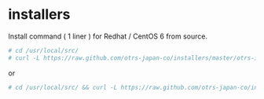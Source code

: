 installers
==========

Install command ( 1 liner ) for Redhat / CentOS 6 from source.

```bash
# cd /usr/local/src/
# curl -L https://raw.github.com/otrs-japan-co/installers/master/otrs-installer.sh | bash
```

or

```bash
# cd /usr/local/src/ && curl -L https://raw.github.com/otrs-japan-co/installers/master/otrs-installer.sh | bash
```

